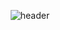 <div align=center>

![header](https://capsule-render.vercel.app/api?type=waving&height=300&text=HEEYONG%20YANG&desc=Back-end%20Developer&animation=twinkling&fontSize=45&descSize=25&color=gradient&customColorList=1,1,1,1,10,10,27,27,27,28)

</div>
